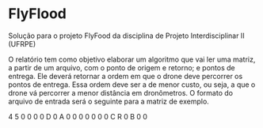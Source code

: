 # FlyFlood
Solução para o projeto FlyFood da disciplina de Projeto Interdisciplinar II (UFRPE)

O relatório tem como objetivo elaborar um algoritmo que vai ler uma matriz, a partir de um arquivo, com o ponto de origem e retorno; e pontos de entrega. Ele deverá retornar a ordem em que o drone deve percorrer os pontos de entrega. Essa ordem deve ser a de menor custo, ou seja, a que o drone vá percorrer a menor distância em dronômetros.
O formato do arquivo de entrada será o seguinte para a matriz de exemplo.

4 5
0 0 0 0 D
0 A 0 0 0
0 0 0 0 C
R 0 B 0 0
